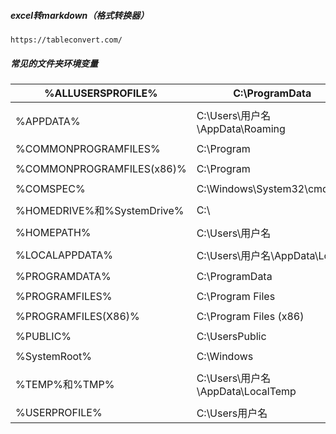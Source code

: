 ##### excel转markdown（格式转换器）
`https://tableconvert.com/`

##### 常见的文件夹环境变量
| %ALLUSERSPROFILE%         | C:\ProgramData                 |
|---------------------------|--------------------------------|
|                           |                                |
| %APPDATA%                 | C:\Users\用户名\AppData\Roaming   |
|                           |                                |
| %COMMONPROGRAMFILES%      | C:\Program                     |
|                           |                                |
| %COMMONPROGRAMFILES(x86)% | C:\Program                     |
|                           |                                |
| %COMSPEC%                 | C:\Windows\System32\cmd.exe    |
|                           |                                |
| %HOMEDRIVE%和%SystemDrive% | C:\                            |
|                           |                                |
| %HOMEPATH%                | C:\Users\用户名                   |
|                           |                                |
| %LOCALAPPDATA%            | C:\Users\用户名\AppData\Local     |
|                           |                                |
| %PROGRAMDATA%             | C:\ProgramData                 |
|                           |                                |
| %PROGRAMFILES%            | C:\Program Files               |
|                           |                                |
| %PROGRAMFILES(X86)%       | C:\Program Files (x86)         |
|                           |                                |
| %PUBLIC%                  | C:\UsersPublic                 |
|                           |                                |
| %SystemRoot%              | C:\Windows                     |
|                           |                                |
| %TEMP%和%TMP%              | C:\Users\用户名\AppData\LocalTemp |
|                           |                                |
| %USERPROFILE%             | C:\Users用户名                    |
